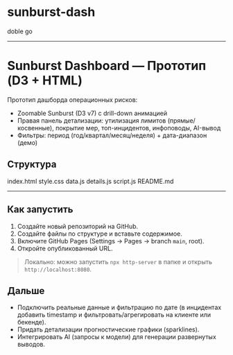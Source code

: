# sunburst-dash
doble go

---
# Sunburst Dashboard — Прототип (D3 + HTML)

Прототип дашборда операционных рисков:
- Zoomable Sunburst (D3 v7) с drill-down анимацией
- Правая панель детализации: утилизация лимитов (прямые/косвенные), покрытие мер, топ-инцидентов, инфоповоды, AI-вывод
- Фильтры: период (год/квартал/месяц/неделя) + дата-диапазон (демо)

## Структура

index.html
style.css
data.js
details.js
script.js
README.md

---

## Как запустить
1. Создайте новый репозиторий на GitHub.
2. Создайте файлы по структуре и вставьте содержимое.
3. Включите GitHub Pages (Settings → Pages → branch `main`, root).
4. Откройте опубликованный URL.

> Локально: можно запустить `npx http-server` в папке и открыть `http://localhost:8080`.

## Дальше
- Подключить реальные данные и фильтрацию по дате (в инцидентах добавить timestamp и фильтровать/агрегировать на клиенте или бекенде).
- Придать детализации прогностические графики (sparklines).
- Интегрировать AI (запросы к модели) для генерации развернутых выводов.
